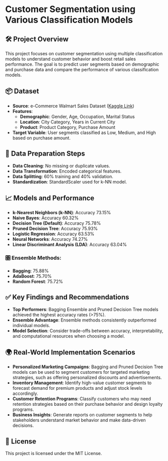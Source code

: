 # Customer Segmentation using Various Classification Models

## 🛠️ Project Overview

This project focuses on customer segmentation using multiple classification models to understand customer behavior and boost retail sales performance. The goal is to predict user segments based on demographic and purchase data and compare the performance of various classification models.

## 📦 Dataset

- **Source**: e-Commerce Walmart Sales Dataset ([Kaggle Link](https://www.kaggle.com/datasets/devarajv88/walmart-sales-dataset))
- **Features**:
  - **Demographic**: Gender, Age, Occupation, Marital Status
  - **Location**: City Category, Years in Current City
  - **Product**: Product Category, Purchase Amount
- **Target Variable**: User segments classified as Low, Medium, and High based on purchase amount.

## 🧹 Data Preparation Steps

- **Data Cleaning**: No missing or duplicate values.
- **Data Transformation**: Encoded categorical features.
- **Data Splitting**: 60% training and 40% validation.
- **Standardization**: StandardScaler used for k-NN model.

## 📈 Models and Performance

- **k-Nearest Neighbors (k-NN)**: Accuracy 73.15%
- **Naive Bayes**: Accuracy 60.32%
- **Decision Tree (Default)**: Accuracy 75.78%
- **Pruned Decision Tree**: Accuracy 75.93%
- **Logistic Regression**: Accuracy 63.53%
- **Neural Networks**: Accuracy 74.27%
- **Linear Discriminant Analysis (LDA)**: Accuracy 63.04%

### 🎛️ Ensemble Methods:
- **Bagging**: 75.88%
- **AdaBoost**: 75.70%
- **Random Forest**: 75.72%

## ✅ Key Findings and Recommendations

- **Top Performers**: Bagging Ensemble and Pruned Decision Tree models achieved the highest accuracy rates (>75%).
- **Ensemble Advantage**: Ensemble methods consistently outperformed individual models.
- **Model Selection**: Consider trade-offs between accuracy, interpretability, and computational resources when choosing a model.

## 🌍 Real-World Implementation Scenarios

- **Personalized Marketing Campaigns**: Bagging and Pruned Decision Tree models can be used to segment customers for targeted marketing strategies, such as offering personalized discounts and advertisements.
- **Inventory Management**: Identify high-value customer segments to forecast demand for premium products and adjust stock levels accordingly.
- **Customer Retention Programs**: Classify customers who may need retention strategies based on their purchase behavior and design loyalty programs.
- **Business Insights**: Generate reports on customer segments to help stakeholders understand market behavior and make data-driven decisions.

## 📜 License

This project is licensed under the MIT License.
